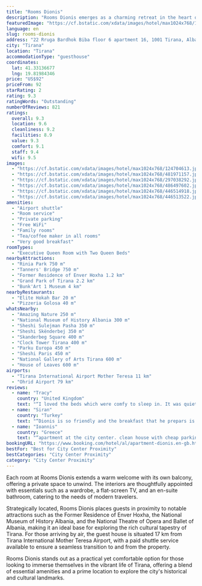 ```yaml
---
title: "Rooms Dionis"
description: "Rooms Dionis emerges as a charming retreat in the heart of Tirana, merely 800 meters from the iconic Skanderbeg Square."
featuredImage: "https://cf.bstatic.com/xdata/images/hotel/max1024x768/124704613.jpg?k=2bbafbc3f77f0301d2c5c12cfe8cdc54023a4c7c8ab6a78331dee9d2607eb17f&o=&hp=1"
language: en
slug: rooms-dionis
address: "22 Rruga Bardhok Biba floor 6 apartment 16, 1001 Tirana, Albania"
city: "Tirana"
location: "Tirana"
accommodationType: "guesthouse"
coordinates:
  lat: 41.33136677
  lng: 19.81984346
price: "US$92"
priceFrom: 92
starRating: 2
rating: 9.3
ratingWords: "Outstanding"
numberOfReviews: 821
ratings:
  overall: 9.3
  location: 9.6
  cleanliness: 9.2
  facilities: 8.9
  value: 9.3
  comfort: 9.1
  staff: 9.4
  wifi: 9.5
images:
  - "https://cf.bstatic.com/xdata/images/hotel/max1024x768/124704613.jpg?k=2bbafbc3f77f0301d2c5c12cfe8cdc54023a4c7c8ab6a78331dee9d2607eb17f&o=&hp=1"
  - "https://cf.bstatic.com/xdata/images/hotel/max1024x768/481971157.jpg?k=a1f1eefa9b2ce15900abcc224e3ed8c29b123052291ee4d581ad53f47af2fa11&o=&hp=1"
  - "https://cf.bstatic.com/xdata/images/hotel/max1024x768/297038292.jpg?k=23a7fa2b1c51036cdb4a65dbc63b9e510d39143ce72531d7dab06f52411a5d16&o=&hp=1"
  - "https://cf.bstatic.com/xdata/images/hotel/max1024x768/486497602.jpg?k=65dfc7507a81967ddb689a457b33fed5eeb6bae70744ce28a412cd4cc389c75a&o=&hp=1"
  - "https://cf.bstatic.com/xdata/images/hotel/max1024x768/446514918.jpg?k=3d3a8eba4d42f7e9eee5ca999c39c6f7c2ddf39e07591eb4f0984642a19c38d9&o=&hp=1"
  - "https://cf.bstatic.com/xdata/images/hotel/max1024x768/446513522.jpg?k=b0dbb8a111202c45ea11dec82e01e92ba283ff24bdf99dfb5b51a411e78e8763&o=&hp=1"
amenities:
  - "Airport shuttle"
  - "Room service"
  - "Private parking"
  - "Free WiFi"
  - "Family rooms"
  - "Tea/coffee maker in all rooms"
  - "Very good breakfast"
roomTypes:
  - "Executive Queen Room with Two Queen Beds"
nearbyAttractions:
  - "Rinia Park 750 m"
  - "Tanners' Bridge 750 m"
  - "Former Residence of Enver Hoxha 1.2 km"
  - "Grand Park of Tirana 2.2 km"
  - "Bunk'Art 1 Museum 4 km"
nearbyRestaurants:
  - "Elite Hokah Bar 20 m"
  - "Pizzeria Golosa 40 m"
whatsNearby:
  - "Amazing Nature 250 m"
  - "National Museum of History Albania 300 m"
  - "Sheshi Sulejman Pasha 350 m"
  - "Sheshi Skënderbej 350 m"
  - "Skanderbeg Square 400 m"
  - "Clock Tower Tirana 400 m"
  - "Parku Europa 450 m"
  - "Sheshi Paris 450 m"
  - "National Gallery of Arts Tirana 600 m"
  - "House of Leaves 600 m"
airports:
  - "Tirana International Airport Mother Teresa 11 km"
  - "Ohrid Airport 79 km"
reviews:
  - name: "Tracy"
    country: "United Kingdom"
    text: "“I loved the beds which were comfy to sleep in. It was quiet too which meant I could sleep well after a busy day exploring”"
  - name: "Siran"
    country: "Turkey"
    text: "“Dionis is so friendly and the breakfast that he prepars is too delicious.The location is perfect ,very close to the city center.And also rooms are clean.”"
  - name: "Ioannis"
    country: "Greece"
    text: "“apartment at the city center. clean house with cheap parking in the basement of the building . very good communication with the host”"
bookingURL: "https://www.booking.com/hotel/al/apartment-dionis.en-gb.html?aid=8035640"
bestFor: "Best for City Center Proximity"
bestCategories: "City Center Proximity"
category: "City Center Proximity"
---
```


Each room at Rooms Dionis extends a warm welcome with its own balcony, offering a private space to unwind. The interiors are thoughtfully appointed with essentials such as a wardrobe, a flat-screen TV, and an en-suite bathroom, catering to the needs of modern travelers.

Strategically located, Rooms Dionis places guests in proximity to notable attractions such as the Former Residence of Enver Hoxha, the National Museum of History Albania, and the National Theatre of Opera and Ballet of Albania, making it an ideal base for exploring the rich cultural tapestry of Tirana. For those arriving by air, the guest house is situated 17 km from Tirana International Mother Teresa Airport, with a paid shuttle service available to ensure a seamless transition to and from the property.

Rooms Dionis stands out as a practical yet comfortable option for those looking to immerse themselves in the vibrant life of Tirana, offering a blend of essential amenities and a prime location to explore the city's historical and cultural landmarks.